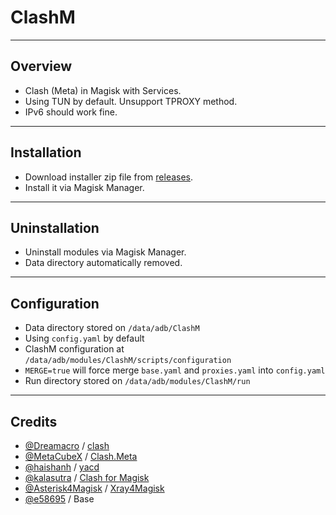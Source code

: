 # ClashM

---
## Overview
  - Clash (Meta) in Magisk with Services.
  - Using TUN by default. Unsupport TPROXY method.
  - IPv6 should work fine.

---
## Installation
  - Download installer zip file from [releases](https://github.com/adiprasetya/ClashM/releases).
  - Install it via Magisk Manager.

---
## Uninstallation
  - Uninstall modules via Magisk Manager.
  - Data directory automatically removed.

---
## Configuration
  - Data directory stored on `/data/adb/ClashM`
  - Using `config.yaml` by default
  - ClashM configuration at `/data/adb/modules/ClashM/scripts/configuration`
  - `MERGE=true` will force merge `base.yaml` and `proxies.yaml` into `config.yaml`
  - Run directory stored on `/data/adb/modules/ClashM/run`

---
## Credits
  - [@Dreamacro](https://github.com/Dreamacro) / [clash](https://github.com/Dreamacro/clash)
  - [@MetaCubeX](https://github.com/MetaCubeX) / [Clash.Meta](https://github.com/MetaCubeX/Clash.Meta)
  - [@haishanh](https://github.com/haishanh) / [yacd](https://github.com/haishanh/yacd)
  - [@kalasutra](https://github.com/kalasutra) / [Clash for Magisk](https://github.com/kalasutra/Clash_For_Magisk)
  - [@Asterisk4Magisk](https://github.com/Asterisk4Magisk) / [Xray4Magisk](https://github.com/Asterisk4Magisk/Xray4Magisk)
  - [@e58695](https://t.me/e58695) / Base
  